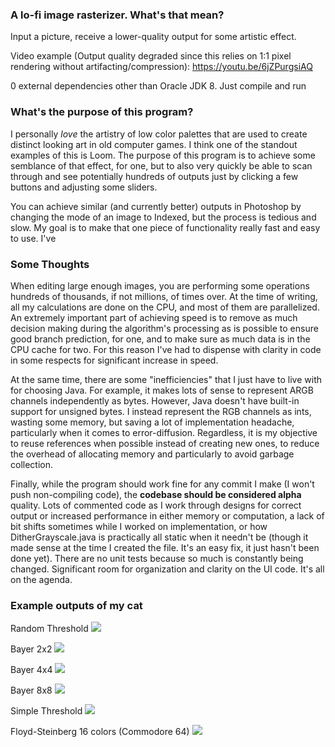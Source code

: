 ### A lo-fi image rasterizer. What's that mean?

Input a picture, receive a lower-quality output for some artistic effect.

Video example (Output quality degraded since this relies on 1:1 pixel rendering without artifacting/compression): https://youtu.be/6jZPurgsiAQ

0 external dependencies other than Oracle JDK 8. Just compile and run

### What's the purpose of this program?

I personally *love* the artistry of low color palettes that are used to create distinct looking art in old computer games. I think one of the standout examples of this is Loom. The purpose of this program is to achieve some semblance of that effect, for one, but to also very quickly be able to scan through and see potentially hundreds of outputs just by clicking a few buttons and adjusting some sliders.

You can achieve similar (and currently better) outputs in Photoshop by changing the mode of an image to Indexed, but the process is tedious and slow. My goal is to make that one piece of functionality really fast and easy to use. I've

### Some Thoughts
When editing large enough images, you are performing some operations hundreds of thousands, if not millions, of times over. At the time of writing, all my calculations are done on the CPU, and most of them are parallelized. An extremely important part of achieving speed is to remove as much decision making during the algorithm's processing as is possible to ensure good branch prediction, for one, and to make sure as much data is in the CPU cache for two. For this reason I've had to dispense with clarity in code in some respects for significant increase in speed.

At the same time, there are some "inefficiencies" that I just have to live with for choosing Java. For example, it makes lots of sense to represent ARGB channels independently as bytes. However, Java doesn't have built-in support for unsigned bytes. I instead represent the RGB channels as ints, wasting some memory, but saving a lot of implementation headache, particularly when it comes to error-diffusion. Regardless, it is my objective to reuse references when possible instead of creating new ones, to reduce the overhead of allocating memory and particularly to avoid garbage collection.

Finally, while the program should work fine for any commit I make (I won't push non-compiling code), the **codebase should be considered alpha** quality. Lots of commented code as I work through designs for correct output or increased performance in either memory or computation, a lack of bit shifts sometimes while I worked on implementation, or how DitherGrayscale.java is practically all static when it needn't be (though it made sense at the time I created the file. It's an easy fix, it just hasn't been done yet). There are no unit tests because so much is constantly being changed. Significant room for organization and clarity on the UI code. It's all on the agenda.


### Example outputs of my cat

Random Threshold
![](https://raw.githubusercontent.com/homeisfar/resources/master/output0.png)

Bayer 2x2
![](https://raw.githubusercontent.com/homeisfar/resources/master/output1.png)

Bayer 4x4
![](https://raw.githubusercontent.com/homeisfar/resources/master/output2.png)

Bayer 8x8
![](https://raw.githubusercontent.com/homeisfar/resources/master/output3.png)

Simple Threshold
![](https://raw.githubusercontent.com/homeisfar/resources/master/output4.png)

Floyd-Steinberg 16 colors (Commodore 64)
![](https://raw.githubusercontent.com/homeisfar/resources/master/output5.png)
